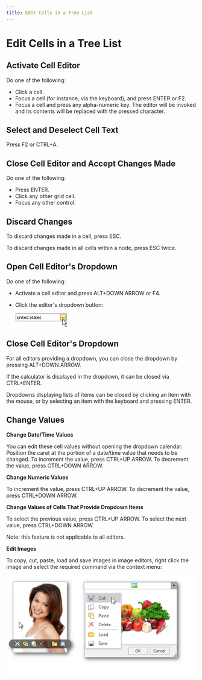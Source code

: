 ```yaml
---
title: Edit Cells in a Tree List
---
```

# Edit Cells in a Tree List
## Activate Cell Editor
Do one of the following:
* Click a cell.
* Focus a cell (for instance, via the keyboard), and press ENTER or F2.
* Focus a cell and press any alpha-numeric key. The editor will be invoked and its contents will be replaced with the pressed character.

## Select and Deselect Cell Text
Press F2 or CTRL+A.

## Close Cell Editor and Accept Changes Made
Do one of the following:
* Press ENTER.
* Click any other grid cell.
* Focus any other control.

## Discard Changes
To discard changes made in a cell, press ESC.

To discard changes made in all cells within a node, press ESC twice.

## Open Cell Editor's Dropdown
Do one of the following:
* Activate a cell editor and press ALT+DOWN ARROW or F4.
* Click the editor's dropdown button:
	
	![EU_XtraEditors_DropDownEdit_DropDownButton](../../images/img7457.png)

## Close Cell Editor's Dropdown
For all editors providing a dropdown, you can close the dropdown by pressing ALT+DOWN ARROW. 

If the calculator is displayed in the dropdown, it can be closed via CTRL+ENTER.

Dropdowns displaying lists of items can be closed by clicking an item with the mouse, or by selecting an item with the keyboard and pressing ENTER.

## Change Values
**Change Date/Time Values**

You can edit these cell values without opening the dropdown calendar. Position the caret at the portion of a date/time value that needs to be changed.  To increment the value, press CTRL+UP ARROW. To decrement the value, press CTRL+DOWN ARROW.

**Change Numeric Values**

To increment the value, press CTRL+UP ARROW. To decrement the value, press CTRL+DOWN ARROW.

**Change Values of Cells That Provide Dropdown Items**

To select the previous value, press CTRL+UP ARROW. To select the next value, press CTRL+DOWN ARROW.

Note: this feature is not applicable to all editors.

**Edit Images**

To copy, cut, paste, load and save images in image editors, right click the image and select the required command via the context menu:

![EU_XtraEditors_ImageEdit_Menu](../../images/img7456.png)